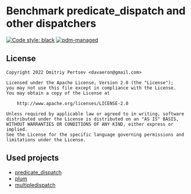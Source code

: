 # Benchmark predicate_dispatch and other dispatchers

[![Code style: black](https://img.shields.io/badge/code%20style-black-000000.svg)](https://github.com/psf/black)
[![pdm-managed](https://img.shields.io/badge/pdm-managed-blueviolet)](https://pdm.fming.dev)

## License

```
Copyright 2022 Dmitriy Pertsev <davaeron@gmail.com>

Licensed under the Apache License, Version 2.0 (the "License");
you may not use this file except in compliance with the License.
You may obtain a copy of the License at

    http://www.apache.org/licenses/LICENSE-2.0

Unless required by applicable law or agreed to in writing, software
distributed under the License is distributed on an "AS IS" BASIS,
WITHOUT WARRANTIES OR CONDITIONS OF ANY KIND, either express or implied.
See the License for the specific language governing permissions and
limitations under the License.
```

## Used projects

- [predicate_dispatch](https://github.com/pertsevds/predicate_dispatch)
- [plum](https://github.com/wesselb/plum)
- [multipledispatch](https://github.com/mrocklin/multipledispatch)
